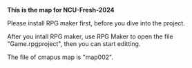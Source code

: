 **This is the map for NCU-Fresh-2024**

Please install RPG maker first, before you dive into the project.

After you intall RPG maker, use RPG Maker to open the file "Game.rpgproject", then you can start editting.


The file of cmapus map is "map002".
